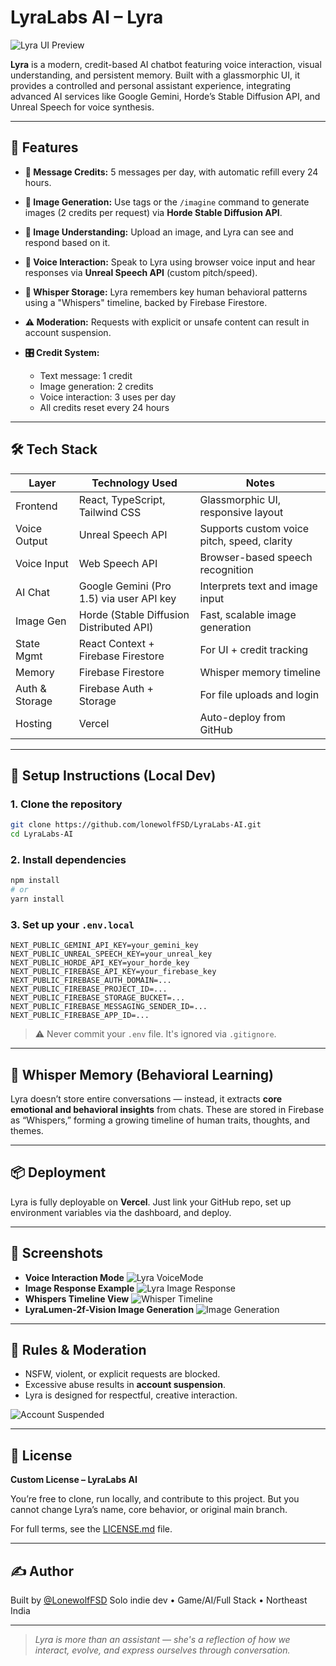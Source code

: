 # LyraLabs AI – Lyra

![Lyra UI Preview](https://i.postimg.cc/sDN3PKyG/Screenshot-2025-07-31-130134.png)

**Lyra** is a modern, credit-based AI chatbot featuring voice interaction, visual understanding, and persistent memory. Built with a glassmorphic UI, it provides a controlled and personal assistant experience, integrating advanced AI services like Google Gemini, Horde’s Stable Diffusion API, and Unreal Speech for voice synthesis.

---

## 🚀 Features

* **💬 Message Credits:**
  5 messages per day, with automatic refill every 24 hours.

* **🎨 Image Generation:**
  Use tags or the `/imagine` command to generate images (2 credits per request) via **Horde Stable Diffusion API**.

* **📸 Image Understanding:**
  Upload an image, and Lyra can see and respond based on it.

* **🔡️ Voice Interaction:**
  Speak to Lyra using browser voice input and hear responses via **Unreal Speech API** (custom pitch/speed).

* **🧠 Whisper Storage:**
  Lyra remembers key human behavioral patterns using a "Whispers" timeline, backed by Firebase Firestore.

* **⚠️ Moderation:**
  Requests with explicit or unsafe content can result in account suspension.

* **🎛️ Credit System:**

  * Text message: 1 credit
  * Image generation: 2 credits
  * Voice interaction: 3 uses per day
  * All credits reset every 24 hours

---

## 🛠 Tech Stack

| Layer          | Technology Used                          | Notes                                       |
| -------------- | ---------------------------------------- | ------------------------------------------- |
| Frontend       | React, TypeScript, Tailwind CSS          | Glassmorphic UI, responsive layout          |
| Voice Output   | Unreal Speech API                        | Supports custom voice pitch, speed, clarity |
| Voice Input    | Web Speech API                           | Browser-based speech recognition            |
| AI Chat        | Google Gemini (Pro 1.5) via user API key | Interprets text and image input             |
| Image Gen      | Horde (Stable Diffusion Distributed API) | Fast, scalable image generation             |
| State Mgmt     | React Context + Firebase Firestore       | For UI + credit tracking                    |
| Memory         | Firebase Firestore                       | Whisper memory timeline                     |
| Auth & Storage | Firebase Auth + Storage                  | For file uploads and login                  |
| Hosting        | Vercel                                   | Auto-deploy from GitHub                     |

---

## 🧪 Setup Instructions (Local Dev)

### 1. Clone the repository

```bash
git clone https://github.com/lonewolfFSD/LyraLabs-AI.git
cd LyraLabs-AI
```

### 2. Install dependencies

```bash
npm install
# or
yarn install
```

### 3. Set up your `.env.local`

```env
NEXT_PUBLIC_GEMINI_API_KEY=your_gemini_key
NEXT_PUBLIC_UNREAL_SPEECH_KEY=your_unreal_key
NEXT_PUBLIC_HORDE_API_KEY=your_horde_key
NEXT_PUBLIC_FIREBASE_API_KEY=your_firebase_key
NEXT_PUBLIC_FIREBASE_AUTH_DOMAIN=...
NEXT_PUBLIC_FIREBASE_PROJECT_ID=...
NEXT_PUBLIC_FIREBASE_STORAGE_BUCKET=...
NEXT_PUBLIC_FIREBASE_MESSAGING_SENDER_ID=...
NEXT_PUBLIC_FIREBASE_APP_ID=...
```

> ⚠️ Never commit your `.env` file. It's ignored via `.gitignore`.

---

## 🧠 Whisper Memory (Behavioral Learning)

Lyra doesn’t store entire conversations — instead, it extracts **core emotional and behavioral insights** from chats. These are stored in Firebase as “Whispers,” forming a growing timeline of human traits, thoughts, and themes.

---

## 📦 Deployment

Lyra is fully deployable on **Vercel**. Just link your GitHub repo, set up environment variables via the dashboard, and deploy.

---

## 📸 Screenshots

* **Voice Interaction Mode**
  ![Lyra VoiceMode](https://i.postimg.cc/bwmVSFj4/Screenshot-2025-07-31-130739.png)
* **Image Response Example**
 ![Lyra Image Response](https://i.postimg.cc/1XyDHsGB/Screenshot-2025-07-31-131101.png)
* **Whispers Timeline View**
 ![Whisper Timeline](https://i.postimg.cc/L4yJ7t22/Screenshot-2025-07-31-131346.png)
* **LyraLumen-2f-Vision Image Generation**
 ![Image Generation](https://i.postimg.cc/3w4M8HDt/Screenshot-2025-07-31-131728.png)


---

## 👮 Rules & Moderation

* NSFW, violent, or explicit requests are blocked.
* Excessive abuse results in **account suspension**.
* Lyra is designed for respectful, creative interaction.

![Account Suspended](https://i.postimg.cc/tR1zB4GS/Screenshot-2025-07-31-132137.png)

---

## 📄 License

**Custom License – LyraLabs AI**

You’re free to clone, run locally, and contribute to this project.
But you cannot change Lyra’s name, core behavior, or original main branch.

For full terms, see the [LICENSE.md](https://github.com/lonewolfFSD/LyraLabs-AI/blob/main/License.md) file.

---

## ✍️ Author

Built by [@LonewolfFSD](https://github.com/lonewolfFSD)
Solo indie dev • Game/AI/Full Stack • Northeast India

---

> *Lyra is more than an assistant — she's a reflection of how we interact, evolve, and express ourselves through conversation.*
